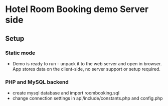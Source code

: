 # Hotel Room Booking demo Server side

## Setup

### Static mode

 - Demo is ready to run - unpack it to the web server and open in browser. App stores data on the client-side, no server support or setup required.
 
### PHP and MySQL backend 
  - create mysql database and import roombooking.sql
 - change connection settings in api/include/constants.php and config.php